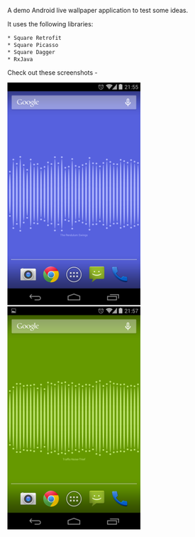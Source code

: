 A demo Android live wallpaper application to test some ideas.

It uses the following libraries:

    * Square Retrofit
    * Square Picasso
    * Square Dagger
    * RxJava
    
Check out these screenshots -

 <img src="https://github.com/peter-tackage/assets/raw/master/screenshots/wallpaper-demo/Screenshot_2014-01-20-21-55-03.png" alt="Wallpaper Demo Screenshot 1" width="300"> &nbsp; &nbsp;
  <img src="https://github.com/peter-tackage/assets/raw/master/screenshots/wallpaper-demo/Screenshot_2014-01-20-21-57-07.png" alt="Wallpaper Demo Screenshot 2" width="300"> 
